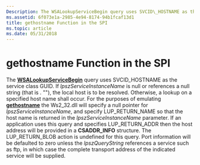 ```yaml
---
Description: The WSALookupServiceBegin query uses SVCID\_HOSTNAME as the service class GUID.
ms.assetid: 6f073e1a-2985-4e94-8174-94b1fcaf13d1
title: gethostname Function in the SPI
ms.topic: article
ms.date: 05/31/2018
---
```


# gethostname Function in the SPI

The [**WSALookupServiceBegin**](/windows/desktop/api/Winsock2/nf-winsock2-wsalookupservicebegina) query uses SVCID\_HOSTNAME as the service class GUID. If *lpszServiceInstanceName* is null or references a null string (that is . ""), the local host is to be resolved. Otherwise, a lookup on a specified host name shall occur. For the purposes of emulating [**gethostname**](/windows/desktop/api/winsock/nf-winsock-gethostname) the Ws2\_32.dll will specify a null pointer for *lpszServiceInstanceName*, and specify LUP\_RETURN\_NAME so that the host name is returned in the *lpszServiceInstanceName* parameter. If an application uses this query and specifies LUP\_RETURN\_ADDR then the host address will be provided in a **CSADDR\_INFO** structure. The LUP\_RETURN\_BLOB action is undefined for this query. Port information will be defaulted to zero unless the *lpszQueryString* references a service such as ftp, in which case the complete transport address of the indicated service will be supplied.

 

 



